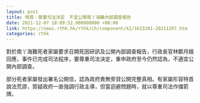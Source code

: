 ```yaml
---
layout: post
title: 特首︰尊重司法決定　不宜公開南丫海難內部調查報告
date: 2021-12-07 18:09:52.000000000 +08:00
link: https://news.rthk.hk/rthk/ch/component/k2/1623201-20211207.htm
categories: rthk
---
```


對於南丫海難死者家屬要求召開死因研訊及公開內部調查報告，行政長官林鄭月娥回應，事件已完成司法程序，要尊重司法決定，重申政府至今仍然認為，不適宜公開內部調查。

部分死者家屬發出署名公開信，認為政府責無旁貸公開完整真相。有家屬形容特首說法荒謬，質疑政府一直強調行政主導，但當迴避問題時，就以尊重司法作擋箭牌。
